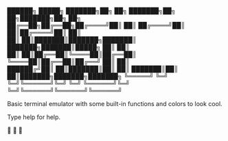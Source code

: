 ██████╗  █████╗ ███████╗██╗  ██╗    ███████╗██╗  ██╗███████╗██╗     ██╗     
██╔══██╗██╔══██╗██╔════╝██║  ██║    ██╔════╝██║  ██║██╔════╝██║     ██║     
██║  ██║███████║███████╗███████║    ███████╗███████║█████╗  ██║     ██║     
██║  ██║██╔══██║╚════██║██╔══██║    ╚════██║██╔══██║██╔══╝  ██║     ██║     
██████╔╝██║  ██║███████║██║  ██║    ███████║██║  ██║███████╗███████╗███████╗
╚═════╝ ╚═╝  ╚═╝╚══════╝╚═╝  ╚═╝    ╚══════╝╚═╝  ╚═╝╚══════╝╚══════╝╚══════╝
                                                                           
Basic terminal emulator with some built-in functions and colors to look cool.

Type help for help.

🐚 🐚 🐚
